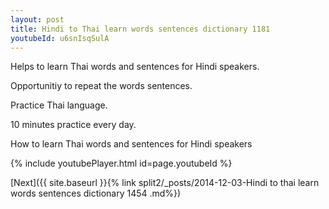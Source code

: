 ```yaml
---
layout: post
title: Hindi to Thai learn words sentences dictionary 1181 
youtubeId: u6snIsqSulA
---
```

 
 
Helps to learn Thai words and sentences for Hindi speakers.

Opportunitiy to repeat the words sentences. 

Practice Thai language. 
 
10 minutes practice every day. 
 
How to learn Thai words and sentences for Hindi speakers 
 
{% include youtubePlayer.html id=page.youtubeId %}
 
 
[Next]({{ site.baseurl }}{% link  split2/_posts/2014-12-03-Hindi to thai learn words sentences dictionary 1454 .md%})
 
